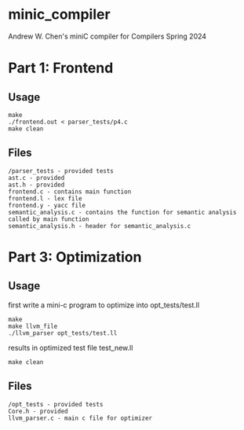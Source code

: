 # minic_compiler
Andrew W. Chen's miniC compiler for Compilers Spring 2024 

# Part 1: Frontend

## Usage
```
make
./frontend.out < parser_tests/p4.c
make clean
```

## Files
```
/parser_tests - provided tests
ast.c - provided
ast.h - provided
frontend.c - contains main function
frontend.l - lex file
frontend.y - yacc file
semantic_analysis.c - contains the function for semantic analysis called by main function
semantic_analysis.h - header for semantic_analysis.c
```


# Part 3: Optimization

## Usage
first write a mini-c program to optimize into opt_tests/test.ll
```
make
make llvm_file
./llvm_parser opt_tests/test.ll
```
results in optimized test file test_new.ll
```
make clean
```

## Files
```
/opt_tests - provided tests
Core.h - provided
llvm_parser.c - main c file for optimizer
```
